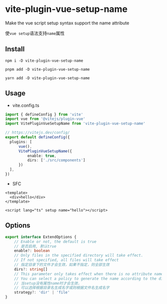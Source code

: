 # vite-plugin-vue-setup-name
Make the vue script setup syntax support the name attribute

使`vue setup`语法支持`name`属性

## Install 

`npm i -D vite-plugin-vue-setup-name`

`pnpm add -D vite-plugin-vue-setup-name`

`yarn add -D vite-plugin-vue-setup-name`

## Usage 


- vite.config.ts

```ts
import { defineConfig } from 'vite'
import vue from '@vitejs/plugin-vue'
import VitePluginVueSetupName from 'vite-plugin-vue-setup-name'

// https://vitejs.dev/config/
export default defineConfig({
  plugins: [
      vue(), 
      VitePluginVueSetupName({
          enable: true,
          dirs: ['./src/components']
      })
  ],
})

```

- SFC

```vue
<template>
  <div>hello</div>
</template>

<script lang="ts" setup name="hello"></script>
```


## Options

```ts
export interface ExtendOptions {
    // Enable or not, the default is true
    // 是否启用, 默认true
    enable?: boolean
    // Only files in the specified directory will take effect. 
    // If not specified, all files will take effect
    // 指定目录下的文件才会生效，如果不指定，则全部生效
    dirs?: string[]
    // This parameter only takes effect when there is no attribute name.
    // You can select a policy to generate the name according to the directory name or file name
    // 当setup没有属性name时才会生效，
    // 可以选择根据目录名生成名字或则根据文件名生成名字
    strategy?: 'dir' | 'file'
}
```

